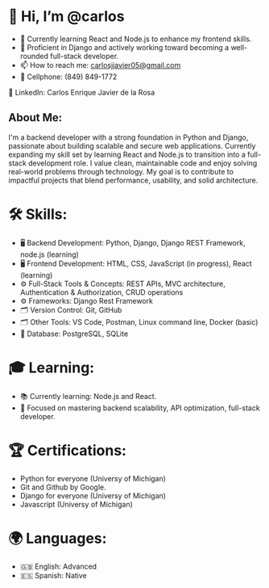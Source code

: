 # 👋 Hi, I’m @carlos

* 🌱 Currently learning React and Node.js to enhance my frontend skills.
* 💞️ Proficient in Django and actively working toward becoming a well-rounded full-stack developer.
* 📫 How to reach me: carlosjjavier05@gmail.com
* 📱 Cellphone: (849) 849-1772

🔗 LinkedIn: Carlos Enrique Javier de la Rosa

## About Me:

I'm a backend developer with a strong foundation in Python and Django, passionate about building scalable and secure web applications. Currently expanding my skill set by learning React and Node.js to transition into a full-stack development role. I value clean, maintainable code and enjoy solving real-world problems through technology. My goal is to contribute to impactful projects that blend performance, usability, and solid architecture.

# 🛠️ Skills:

* 🖥️ Backend Development: Python, Django, Django REST Framework, node.js (learning)
* 🖥️ Frontend Development: HTML, CSS, JavaScript (in progress), React (learning)
* ⚙️ Full-Stack Tools & Concepts: REST APIs, MVC architecture, Authentication & Authorization, CRUD operations
* ⚙️ Frameworks: Django Rest Framework
* 🗂️ Version Control: Git, GitHub
* 🗂️ Other Tools: VS Code, Postman, Linux command line, Docker (basic)
* 💾 Database: PostgreSQL, SQLite

# 🎓 Learning: 

* 📚 Currently learning: Node.js and React. 
* 🌱 Focused on mastering backend scalability, API optimization, full-stack developer.

# 🏆 Certifications:

* Python for everyone (Universy of Michigan)
* Git and Github by Google.
* Django for everyone (Universy of Michigan)
* Javascript (Universy of Michigan)

# 🌍 Languages:

* 🇬🇧 English: Advanced
* 🇪🇸 Spanish: Native
